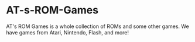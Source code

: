 # AT-s-ROM-Games
AT's ROM Games is a whole collection of ROMs and some other games.
We have games from Atari, Nintendo, Flash, and more!
